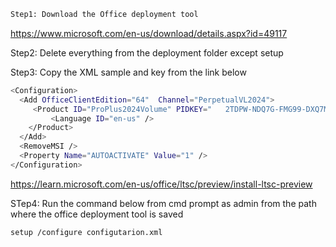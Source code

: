 
```sh
Step1: Download the Office deployment tool
```
https://www.microsoft.com/en-us/download/details.aspx?id=49117

Step2:
Delete everything from the deployment folder except setup

Step3: Copy the XML sample and key from the link below 

```sh
<Configuration>
  <Add OfficeClientEdition="64"  Channel="PerpetualVL2024">
     <Product ID="ProPlus2024Volume" PIDKEY="	2TDPW-NDQ7G-FMG99-DXQ7M-TX3T2" >
         <Language ID="en-us" />
    </Product>
  </Add>
  <RemoveMSI />
  <Property Name="AUTOACTIVATE" Value="1" />
</Configuration>
```

https://learn.microsoft.com/en-us/office/ltsc/preview/install-ltsc-preview

STep4: Run the command below from cmd prompt as admin from the path where the office deployment tool is saved

```sh
setup /configure configutarion.xml
```
